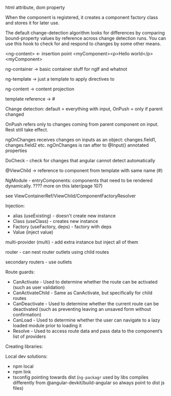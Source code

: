 html attribute, dom property



When the component is registered, it creates a component factory class and stores it for later use.

The default change-detection algorithm looks for differences by comparing
bound-property values by reference across change detection runs. You can use this
hook to check for and respond to changes by some other means.

\<ng-content> <- insertion point
\<myComponent>\<p\>Hello world\</p>\<myComponent>


ng-container -> basic container stuff for ngIf and whatnot

ng-template -> just a template to apply directives to

ng-content -> content projection

template reference -> \# 


Change detection: default = everything with input, OnPush = only if parent changed

OnPush refers only to changes coming from parent component on input. Rest still take effect.


ngOnChanges receives changes on inputs as an object: changes.field1, changes.field2 etc.
ngOnChanges is ran after to @Input() annotated properties



DoCheck - check for changes that angular cannot detect automatically



@ViewChild -> reference to component from template with same name \(#)

NgModule - entryComponents: components that need to be rendered dynamically. ???? more on this later\(page 107)

see ViewContainerRef/ViewChild/ComponentFactoryResolver



Injection:

 - alias \(useExisting) - doesn't create new instance
 - Class \(useClass) - creates new instance
 - Factory \(useFactory, deps) - factory with deps
 - Value \(inject value)

multi-provider \(multi) - add extra instance but inject all of them


router - can nest router outlets using child routes

secondary routers - use outlets


Route guards:

 - CanActivate - Used to determine whether the route can be activated (such as
   user validation)
 - CanActivateChild - Same as CanActivate, but specifically for child routes
 - CanDeactivate - Used to determine whether the current route can be deactivated
   \(such as preventing leaving an unsaved form without confirmation)
 - CanLoad - Used to determine whether the user can navigate to a lazy loaded
   module prior to loading it
 - Resolve -  Used to access route data and pass data to the component’s list of
   providers




Creating libraries:

Local dev solutions:

 - npm local
 - npm link
 - tsconfig pointing towards dist (`ng-packagr` used by libs compiles 
differently from @angular-devkit/build-angular so always point to dist js files)





